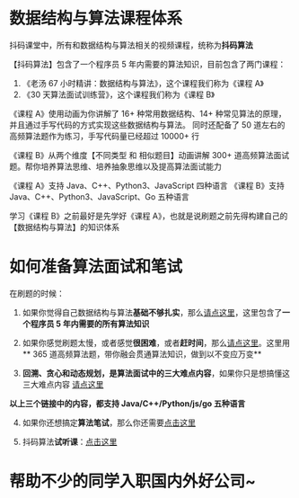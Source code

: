 # 数据结构与算法课程体系

抖码课堂中，所有和数据结构与算法相关的视频课程，统称为**抖码算法**

【抖码算法】包含了一个程序员 5 年内需要的算法知识，目前包含了两门课程：
1. 《老汤 67 小时精讲：数据结构与算法》，这个课程我们称为《课程 A》
2. 《30 天算法面试训练营》，这个课程我们称为《课程 B》

《课程 A》使用动画为你讲解了 16+ 种常用数据结构、14+ 种常见算法的原理，并且通过手写代码的方式实现这些数据结构与算法。
同时还配备了 50 道左右的高频算法题作为练习，手写代码量已经超过 10000+ 行

《课程 B》从两个维度【不同类型 和 相似题目】动画讲解 300+ 道高频算法面试题。帮你培养算法思维、培养抽象思维以及提高算法面试能力

《课程 A》支持 Java、C++、Python3、JavaScript 四种语言
《课程 B》支持 Java、C++、Python3、JavaScript、Go 五种语言

学习《课程 B》之前最好是先学好《课程 A》，也就是说刷题之前先得构建自己的【数据结构与算法】的知识体系

# 如何准备算法面试和笔试

在刷题的时候：
1. 如果你觉得自己数据结构与算法**基础不够扎实**，那么[请点这里](https://ke.qq.com/course/package/31104?flowToken=1040855)，这里包含了**一个程序员 5 年内需要的所有算法知识**

2. 如果你感觉刷题太慢，或者感觉**很困难**，或者**赶时间**，那么[请点这里](https://ke.qq.com/course/package/35548?flowToken=1040856)。这里用** 365 道高频算法题，带你融会贯通算法知识，做到以不变应万变**

3. **回溯、贪心和动态规划，是算法面试中的三大难点内容**，如果你只是想搞懂这三大难点内容 [请点这里](https://ke.qq.com/course/package/38100?flowToken=1040857)

**以上三个链接中的内容，都支持 Java/C++/Python/js/go 五种语言** 

4. 如果你还想搞定**算法笔试**，那么你还需要[点击这里](https://gitee.com/douma_edu/douma_algo_training_camp/issues?label_ids=124665069&label_text=%E5%A4%A7%E5%8E%82%E7%AE%97%E6%B3%95%E7%AC%94%E8%AF%95)

5. 抖码算法**试听课**：[点击这里](https://ke.qq.com/course/3171403?flowToken=1040858)

# 帮助不少的同学入职国内外好公司~
